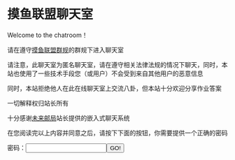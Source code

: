 # 摸鱼联盟聊天室

Welcome to the chatroom！


请在遵守[摸鱼联盟群规](https://ouyanghongqian.top/HostingOfOtherPages/moyulianmong/qungui)的群规下进入聊天室

请注意，此聊天室为匿名聊天室，请在遵守相关法律法规的情况下聊天，同时，本站也使用了一些技术手段您（或用户）不会受到来自其他用户的恶意信息


同时，本站拒绝他人在此在线聊天室上交流八卦，但本站十分欢迎分享作业答案

一切解释权归站长所有

十分感谢[未来邮局](http://topurl.cn)站长提供的嵌入式聊天系统

在您阅读完以上内容并同意之后，请按下下面的按钮，你需要提供一个正确的密码

密码：<input type="text" id="pwdinput"/><button onclick="checkpwd()">GO!</button>
<script>
    function checkpwd(){
        var pwd=document.getElementById('pwdinput').value
        if(pwd='145140'){
            alert('密码正确 Welcome to the chatroom! 愿风神护佑你')
            document.write('<script src="//topurl.cn/chat.js" async="async" fold/>')
        }else{
            alert('密码不对，给老子爬！')
        }
    }
</script>
